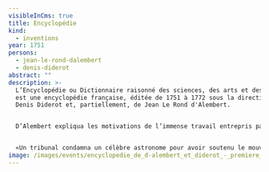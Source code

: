 ```yaml
---
visibleInCms: true
title: Encyclopédie
kind:
  - inventions
year: 1751
persons:
  - jean-le-rond-dalembert
  - denis-diderot
abstract: ""
description: >-
  L’Encyclopédie ou Dictionnaire raisonné des sciences, des arts et des métiers
  est une encyclopédie française, éditée de 1751 à 1772 sous la direction de
  Denis Diderot et, partiellement, de Jean Le Rond d'Alembert. 


  D’Alembert expliqua les motivations de l’immense travail entrepris par l’équipe des encyclopédistes. Il critiqua sévèrement les abus de l’autorité spirituelle dans la condamnation de Galilée par l’Inquisition en 1633 en ces termes :


  «Un tribunal condamna un célèbre astronome pour avoir soutenu le mouvement de la Terre, et le déclara hérétique. C’est ainsi que l’abus de l’autorité spirituelle réunie à la temporelle forçait la raison au silence; et peu s’en fallut qu’on ne défendit au genre humain de penser.»
image: /images/events/encyclopedie_de_d-alembert_et_diderot_-_premiere_page_-_enc_1-na5.jpg
---
```

